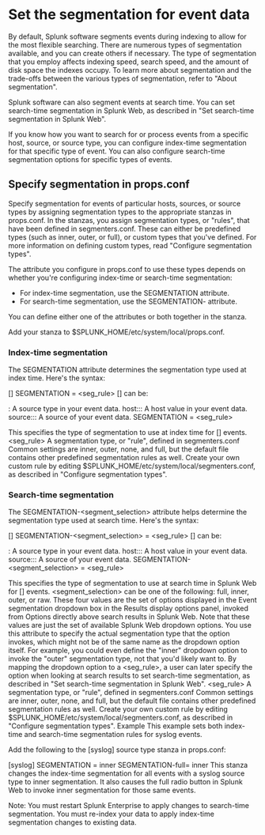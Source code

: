 # Set the segmentation for event data

By default, Splunk software segments events during indexing to allow for the most flexible searching. There are numerous types of segmentation available, and you can create others if necessary. The type of segmentation that you employ affects indexing speed, search speed, and the amount of disk space the indexes occupy. To learn more about segmentation and the trade-offs between the various types of segmentation, refer to "About segmentation".

Splunk software can also segment events at search time. You can set search-time segmentation in Splunk Web, as described in "Set search-time segmentation in Splunk Web".

If you know how you want to search for or process events from a specific host, source, or source type, you can configure index-time segmentation for that specific type of event. You can also configure search-time segmentation options for specific types of events.

## Specify segmentation in props.conf

Specify segmentation for events of particular hosts, sources, or source types by assigning segmentation types to the appropriate stanzas in props.conf. In the stanzas, you assign segmentation types, or "rules", that have been defined in segmenters.conf. These can either be predefined types (such as inner, outer, or full), or custom types that you've defined. For more information on defining custom types, read "Configure segmentation types".

The attribute you configure in props.conf to use these types depends on whether you're configuring index-time or search-time segmentation:

- For index-time segmentation, use the SEGMENTATION attribute.
- For search-time segmentation, use the SEGMENTATION-<segment selection> attribute.

You can define either one of the attributes or both together in the stanza.

Add your stanza to $SPLUNK_HOME/etc/system/local/props.conf.

### Index-time segmentation

The SEGMENTATION attribute determines the segmentation type used at index time. Here's the syntax:

[<spec>]
SEGMENTATION = <seg_rule>
[<spec>] can be:

<sourcetype>: A source type in your event data.
host::<host>: A host value in your event data.
source::<source>: A source of your event data.
SEGMENTATION = <seg_rule>

This specifies the type of segmentation to use at index time for [<spec>] events.
<seg_rule>
A segmentation type, or "rule", defined in segmenters.conf
Common settings are inner, outer, none, and full, but the default file contains other predefined segmentation rules as well.
Create your own custom rule by editing $SPLUNK_HOME/etc/system/local/segmenters.conf, as described in "Configure segmentation types".

### Search-time segmentation

The SEGMENTATION-<segment_selection> attribute helps determine the segmentation type used at search time. Here's the syntax:

[<spec>]
SEGMENTATION-<segment_selection> = <seg_rule>
[<spec>] can be:

<sourcetype>: A source type in your event data.
host::<host>: A host value in your event data.
source::<source>: A source of your event data.
SEGMENTATION-<segment_selection> = <seg_rule>

This specifies the type of segmentation to use at search time in Splunk Web for [<spec>] events.
<segment_selection> can be one of the following: full, inner, outer, or raw.
These four values are the set of options displayed in the Event segmentation dropdown box in the Results display options panel, invoked from Options directly above search results in Splunk Web.
Note that these values are just the set of available Splunk Web dropdown options. You use this attribute to specify the actual segmentation type that the option invokes, which might not be of the same name as the dropdown option itself. For example, you could even define the "inner" dropdown option to invoke the "outer" segmentation type, not that you'd likely want to.
By mapping the dropdown option to a <seg_rule>, a user can later specify the option when looking at search results to set search-time segmentation, as described in "Set search-time segmentation in Splunk Web".
<seg_rule>
A segmentation type, or "rule", defined in segmenters.conf
Common settings are inner, outer, none, and full, but the default file contains other predefined segmentation rules as well.
Create your own custom rule by editing $SPLUNK_HOME/etc/system/local/segmenters.conf, as described in "Configure segmentation types".
Example
This example sets both index-time and search-time segmentation rules for syslog events.

Add the following to the [syslog] source type stanza in props.conf:

[syslog]
SEGMENTATION = inner
SEGMENTATION-full= inner
This stanza changes the index-time segmentation for all events with a syslog source type to inner segmentation. It also causes the full radio button in Splunk Web to invoke inner segmentation for those same events.

Note: You must restart Splunk Enterprise to apply changes to search-time segmentation. You must re-index your data to apply index-time segmentation changes to existing data.